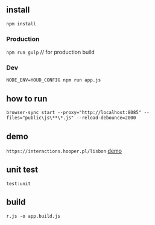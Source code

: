 ## install
`npm install`
### Production
`npm run gulp` // for production build 

### Dev
`NODE_ENV=YOUD_CONFIG npm run app.js`

## how to run
`browser-sync start --proxy="http://localhost:8085" --files="public\js\**\*.js" --reload-debounce=2000`

## demo
`https://interactions.hooper.pl/lisbon`
[demo](https://raw.githubusercontent.com/vonpoland/s4f.interactions/master/public/img/demo.png)

## unit test
`test:unit`

## build
`r.js -o app.build.js`

